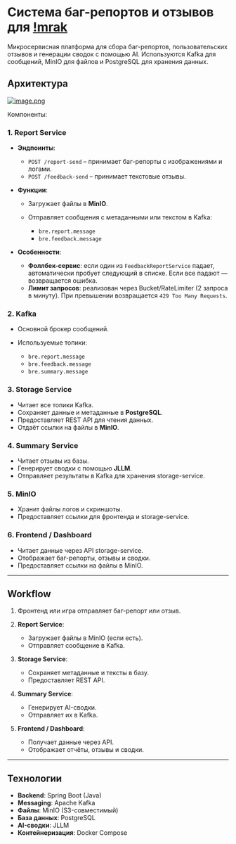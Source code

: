 # Система баг-репортов и отзывов для [!mrak]([https://github.com](https://store.steampowered.com/app/3794260/mrak_Demo))

Микросервисная платформа для сбора баг-репортов, пользовательских отзывов и генерации сводок с помощью AI. Используются Kafka для сообщений, MinIO для файлов и PostgreSQL для хранения данных.

## Архитектура

[![image.png](https://s.iimg.su/s/27/gvD7iDnxIZNuiBXNDRfZpczPkUEzD66RfG1pKNF9.png)](https://iimg.su/i/vD7iDn)

Компоненты:

### 1. **Report Service**

* **Эндпоинты**:

  * `POST /report-send` – принимает баг-репорты с изображениями и логами.
  * `POST /feedback-send` – принимает текстовые отзывы.
* **Функции**:

  * Загружает файлы в **MinIO**.
  * Отправляет сообщения с метаданными или текстом в Kafka:

    * `bre.report.message`
    * `bre.feedback.message`
* **Особенности**:

  * **Фоллбек-сервис**: если один из `FeedbackReportService` падает, автоматически пробует следующий в списке. Если все падают — возвращается ошибка.
  * **Лимит запросов**: реализован через Bucket/RateLimiter (2 запроса в минуту). При превышении возвращается `429 Too Many Requests`.

### 2. **Kafka**

* Основной брокер сообщений.
* Используемые топики:

  * `bre.report.message`
  * `bre.feedback.message`
  * `bre.summary.message`

### 3. **Storage Service**

* Читает все топики Kafka.
* Сохраняет данные и метаданные в **PostgreSQL**.
* Предоставляет REST API для чтения данных.
* Отдаёт ссылки на файлы в **MinIO**.

### 4. **Summary Service**

* Читает отзывы из базы.
* Генерирует сводки с помощью **JLLM**.
* Отправляет результаты в Kafka для хранения storage-service.

### 5. **MinIO**

* Хранит файлы логов и скриншоты.
* Предоставляет ссылки для фронтенда и storage-service.

### 6. **Frontend / Dashboard**

* Читает данные через API storage-service.
* Отображает баг-репорты, отзывы и сводки.
* Предоставляет ссылки на файлы в MinIO.

---

## Workflow

1. Фронтенд или игра отправляет баг-репорт или отзыв.
2. **Report Service**:

   * Загружает файлы в MinIO (если есть).
   * Отправляет сообщение в Kafka.
3. **Storage Service**:

   * Сохраняет метаданные и тексты в базу.
   * Предоставляет REST API.
4. **Summary Service**:

   * Генерирует AI-сводки.
   * Отправляет их в Kafka.
5. **Frontend / Dashboard**:

   * Получает данные через API.
   * Отображает отчёты, отзывы и сводки.

---

## Технологии

* **Backend**: Spring Boot (Java)
* **Messaging**: Apache Kafka
* **Файлы**: MinIO (S3-совместимый)
* **База данных**: PostgreSQL
* **AI-сводки**: JLLM
* **Контейнеризация**: Docker Compose

